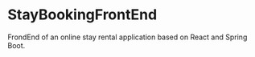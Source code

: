 # StayBookingFrontEnd
FrondEnd of an online stay rental application based on React and Spring Boot.            
